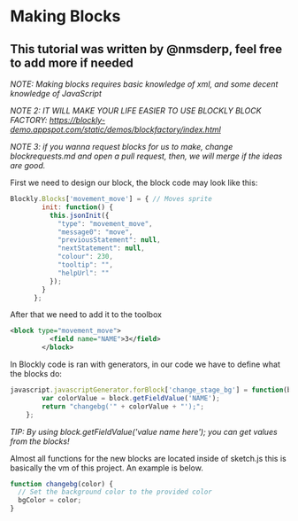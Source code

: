 # Making Blocks
## This tutorial was written by @nmsderp, feel free to add more if needed
*NOTE: Making blocks requires basic knowledge of xml, and some decent knowledge of JavaScript*
  
*NOTE 2: IT WILL MAKE YOUR LIFE EASIER TO USE BLOCKLY BLOCK FACTORY: https://blockly-demo.appspot.com/static/demos/blockfactory/index.html*

*NOTE 3: if you wanna request blocks for us to make, change blockrequests.md and open a pull request, then, we will merge if the ideas are good.*
  
First we need to design our block, the block code may look like this:
```javascript
Blockly.Blocks['movement_move'] = { // Moves sprite
        init: function() {
          this.jsonInit({
            "type": "movement_move",
            "message0": "move",
            "previousStatement": null,
            "nextStatement": null,
            "colour": 230,
            "tooltip": "",
            "helpUrl": ""
          });
        }
      };
```
After that we need to add it to the toolbox
```xml
<block type="movement_move">
          <field name="NAME">3</field>
        </block>
```
In Blockly code is ran with generators, in our code we have to define what the blocks do:
```javascript
javascript.javascriptGenerator.forBlock['change_stage_bg'] = function(block, generator) {
        var colorValue = block.getFieldValue('NAME');
        return "changebg('" + colorValue + "');";
    };
```
*TIP: By using block.getFieldValue('value name here'); you can get values from the blocks!*
  
Almost all functions for the new blocks are located inside of sketch.js this is basically the vm of this project. An example is below.
```javascript
function changebg(color) {
  // Set the background color to the provided color
  bgColor = color;
}
```
